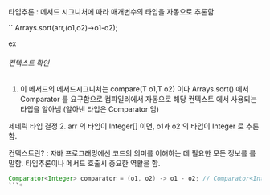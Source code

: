  타입추론 : 메서드 시그니처에 따라 매개변수의 타입을 자동으로 추론함.

`` Arrays.sort(arr,(o1,o2)->o1-o2);

ex 

###### 컨텍스트 확인
1.  이 메서드의 메서드시그니처는 compare(T o1,T o2) 이다 Arrays.sort() 에서 Comparator 를 요구함으로 컴파일러에서 자동으로 해당 컨텍스트 에서 사용되는 타입을 알아냄 (알아낸 타입은 Comparator<T> 임)

제네릭 타입 결정
2. arr 의 타입이 Integer[] 이면, o1과 o2 의 타입이 Integer 로 추론함.



컨텍스트란? : 자바 프로그래밍에선 코드의 의미를 이해하는 데 필요한 모든 정보를 를 말함.  타입추론이나 메서드 호출시 중요한 역활을 함.
```java
Comparator<Integer> comparator = (o1, o2) -> o1 - o2; // Comparator<Integer>가 컨텍스트이다.
```* 